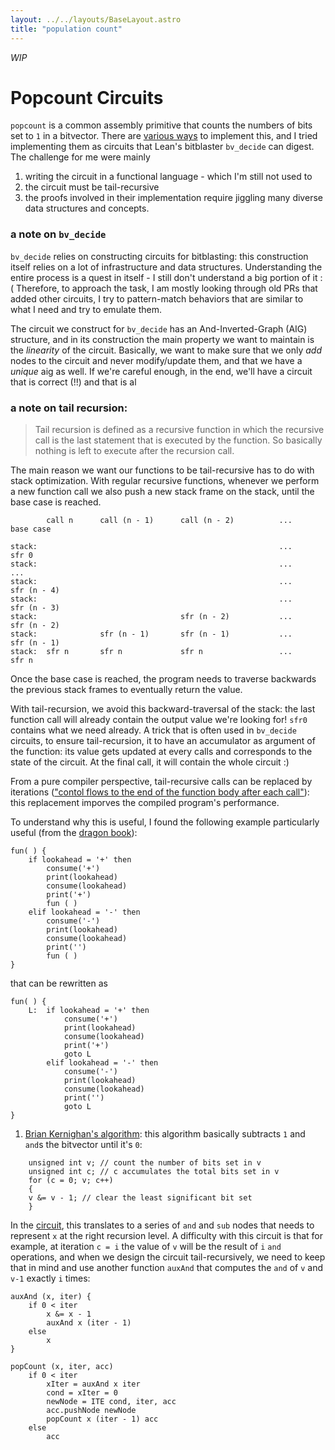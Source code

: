 ```yaml
---
layout: ../../layouts/BaseLayout.astro
title: "population count"
---
```

*WIP*
# Popcount Circuits 

`popcount` is a common assembly primitive that counts the numbers of bits set to `1` in a bitvector. 
There are [various ways](https://nimrod.blog/posts/algorithms-behind-popcount/) to implement this, and 
I tried implementing them as circuits that Lean's bitblaster `bv_decide` can digest. The challenge for me 
were mainly 
1. writing the circuit in a functional language - which I'm still not used to 
2. the circuit must be tail-recursive
3. the proofs involved in their implementation require jiggling many diverse data structures and concepts.

### a note on `bv_decide`

`bv_decide` relies on constructing circuits for bitblasting: this construction itself relies on a lot of infrastructure and data structures. 
Understanding the entire process is a quest in itself - I still don't understand a big portion of it :(
Therefore, to approach the task, I am mostly looking through old PRs that added other circuits, 
I try to pattern-match behaviors that are similar to what I need and try to emulate them. 

The circuit we construct for `bv_decide` has an And-Inverted-Graph (AIG) structure, and in its construction
the main property we want to maintain is the *linearity* of the circuit. 
Basically, we want to make sure that we only *add* nodes to the circuit and never modify/update them, and 
that we have a *unique* aig as well. 
If we're careful enough, in the end, we'll have a circuit that is correct (!!) and that is al

### a note on tail recursion:
> Tail recursion is defined as a recursive function in which the recursive call is the last statement that is executed by the function. 
> So basically nothing is left to execute after the recursion call.

The main reason we want our functions to be tail-recursive has to do with stack optimization. 
With regular recursive functions, whenever we perform a new function call we also push a new stack frame on the stack, until the base case is reached.
```
        call n      call (n - 1)      call (n - 2)          ...             base case

stack:                                                      ...             sfr 0
stack:                                                      ...             ...
stack:                                                      ...             sfr (n - 4)
stack:                                                      ...             sfr (n - 3)
stack:                                sfr (n - 2)           ...             sfr (n - 2)
stack:              sfr (n - 1)       sfr (n - 1)           ...             sfr (n - 1)
stack:  sfr n       sfr n             sfr n                 ...             sfr n
```
Once the base case is reached, the program needs to traverse backwards the previous stack frames to eventually return the value. 

With tail-recursion, we avoid this backward-traversal of the stack: the last function call will already contain the output value we're looking for!
`sfr0` contains what we need already. A trick that is often used in `bv_decide` circuits, to ensure tail-recursion, it to have an accumulator as argument of 
the function: its value gets updated at every calls and corresponds to the state of the circuit. At the final call, it will contain the whole circuit :) 

From a pure compiler perspective, tail-recursive calls can be replaced by iterations (["contol flows to the end of the function body after each call"](https://digitallibrary.srisathyasaicollege.in/bitstream/123456789/6801/1/Alfred%20V.%20Aho%2C%20Monica%20S.%20Lam%2C%20Ravi%20Sethi%2C%20Jeffrey%20D.%20Ullman-Compilers%20-%20Principles%2C%20Techniques%2C%20and%20Tools-Pearson_Addison%20Wesley%20%282006%29.pdf)): this replacement imporves the compiled program's performance. 

To understand why this is useful, I found the following example particularly useful (from the [dragon book](https://digitallibrary.srisathyasaicollege.in/bitstream/123456789/6801/1/Alfred%20V.%20Aho%2C%20Monica%20S.%20Lam%2C%20Ravi%20Sethi%2C%20Jeffrey%20D.%20Ullman-Compilers%20-%20Principles%2C%20Techniques%2C%20and%20Tools-Pearson_Addison%20Wesley%20%282006%29.pdf)):
```
fun( ) {
    if lookahead = '+' then 
        consume('+')
        print(lookahead)
        consume(lookahead)
        print('+')
        fun ( )
    elif lookahead = '-' then 
        consume('-')
        print(lookahead)
        consume(lookahead)
        print('')
        fun ( )
}
```
that can be rewritten as
```
fun( ) {
    L:  if lookahead = '+' then 
            consume('+')
            print(lookahead)
            consume(lookahead)
            print('+')
            goto L 
        elif lookahead = '-' then 
            consume('-')
            print(lookahead)
            consume(lookahead)
            print('')
            goto L 
}
```


1. [Brian Kernighan's algorithm](https://graphics.stanford.edu/~seander/bithacks.html#CountBitsSetKernighan): this algorithm basically subtracts `1` and `and`s the bitvector until it's `0`: 
```
    unsigned int v; // count the number of bits set in v
    unsigned int c; // c accumulates the total bits set in v
    for (c = 0; v; c++)
    {
    v &= v - 1; // clear the least significant bit set
    }
```
In the [circuit](https://github.com/leanprover/lean4/pull/9416/files), this translates to a series of `and` and `sub` nodes that needs to represent `x` at the right recursion level. 
A difficulty with this circuit is that for example, at iteration `c = i` the value of `v` will be the result of `i` `and` operations, and when we design the 
circuit tail-recursively, we need to keep that in mind and use another function `auxAnd` that computes the `and` of `v` and `v-1` exactly `i` times:
```
auxAnd (x, iter) {
    if 0 < iter 
        x &= x - 1
        auxAnd x (iter - 1)
    else 
        x
}

popCount (x, iter, acc) 
    if 0 < iter 
        xIter = auxAnd x iter 
        cond = xIter = 0
        newNode = ITE cond, iter, acc
        acc.pushNode newNode
        popCount x (iter - 1) acc
    else 
        acc
```
